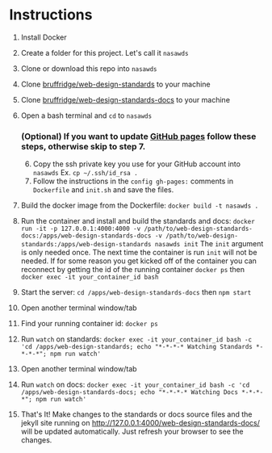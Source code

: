 # Instructions

1. Install Docker
2. Create a folder for this project. Let's call it `nasawds`
3. Clone or download this repo into `nasawds`
4. Clone [bruffridge/web-design-standards](https://github.com/bruffridge/web-design-standards) to your machine
5. Clone [bruffridge/web-design-standards-docs](https://github.com/bruffridge/web-design-standards-docs) to your machine
6. Open a bash terminal and `cd` to `nasawds`

    ### (Optional) If you want to update [GitHub pages](https://github.com/bruffridge/web-design-standards-docs/tree/gh-pages) follow these steps, otherwise skip to step 7.
    6. Copy the ssh private key you use for your GitHub account into `nasawds` Ex. `cp ~/.ssh/id_rsa .`
    7. Follow the instructions in the `config gh-pages:` comments in `Dockerfile` and `init.sh` and save the files.

9. Build the docker image from the Dockerfile: `docker build -t nasawds .`
10. Run the container and install and build the standards and docs: `docker run -it -p 127.0.0.1:4000:4000 -v /path/to/web-design-standards-docs:/apps/web-design-standards-docs -v /path/to/web-design-standards:/apps/web-design-standards nasawds init` The `init` argument is only needed once. The next time the container is run `init` will not be needed. If for some reason you get kicked off of the container you can reconnect by getting the id of the running container `docker ps` then `docker exec -it your_container_id bash`
11. Start the server: `cd /apps/web-design-standards-docs` then `npm start`
12. Open another terminal window/tab
13. Find your running container id: `docker ps`
14. Run `watch` on standards: `docker exec -it your_container_id bash -c 'cd /apps/web-design-standards; echo "*-*-*-* Watching Standards *-*-*-*"; npm run watch'`
15. Open another terminal window/tab
16. Run `watch` on docs: `docker exec -it your_container_id bash -c 'cd /apps/web-design-standards-docs; echo "*-*-*-* Watching Docs *-*-*-*"; npm run watch'`
17. That's It! Make changes to the standards or docs source files and the jekyll site running on http://127.0.0.1:4000/web-design-standards-docs/ will be updated automatically. Just refresh your browser to see the changes.
